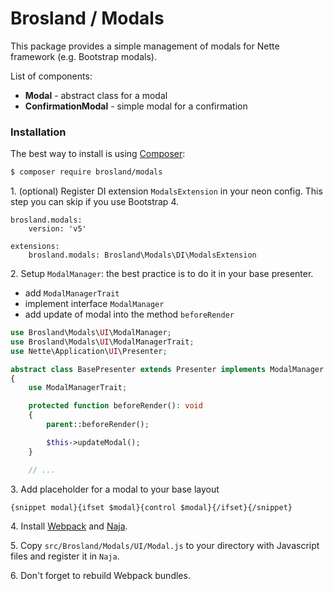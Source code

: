 Brosland / Modals
=================

This package provides a simple management of modals for Nette framework (e.g. Bootstrap modals).

List of components:
- **Modal** - abstract class for a modal
- **ConfirmationModal** - simple modal for a confirmation

### Installation

The best way to install is using [Composer](http://getcomposer.org/):

```sh
$ composer require brosland/modals
```
1\. (optional) Register DI extension `ModalsExtension` in your neon config.
This step you can skip if you use Bootstrap 4.

```neon
brosland.modals:
	version: 'v5'

extensions:
	brosland.modals: Brosland\Modals\DI\ModalsExtension
```

2\.	Setup `ModalManager`: the best practice is to do it in your base presenter.
- add `ModalManagerTrait`
- implement interface `ModalManager`
- add update of modal into the method ```beforeRender```

```php
use Brosland\Modals\UI\ModalManager;
use Brosland\Modals\UI\ModalManagerTrait;
use Nette\Application\UI\Presenter;

abstract class BasePresenter extends Presenter implements ModalManager
{
	use ModalManagerTrait;

	protected function beforeRender(): void
	{
		parent::beforeRender();

		$this->updateModal();
	}

	// ...
```

3\.	Add placeholder for a modal to your base layout
```html
{snippet modal}{ifset $modal}{control $modal}{/ifset}{/snippet}
```

4\. Install [Webpack](https://webpack.js.org/) and [Naja](https://github.com/jiripudil/Naja).

5\. Copy `src/Brosland/Modals/UI/Modal.js` to your directory with Javascript files and register it in `Naja`.

6\. Don't forget to rebuild Webpack bundles.